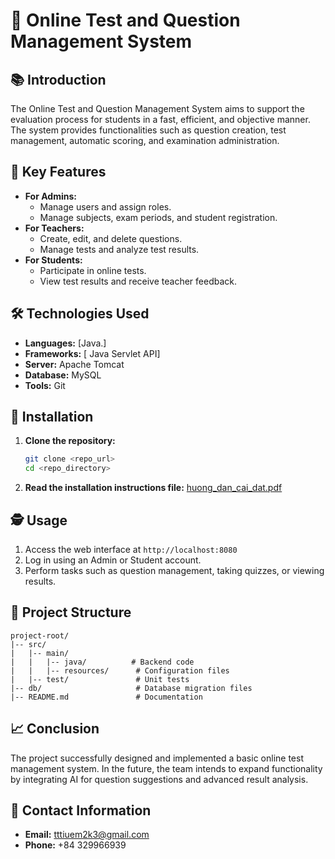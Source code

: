 # 🔧 Online Test and Question Management System

## 📚 Introduction

The Online Test and Question Management System aims to support the evaluation process for students in a fast, efficient, and objective manner. The system provides functionalities such as question creation, test management, automatic scoring, and examination administration.

## 🔄 Key Features

- **For Admins:**
  - Manage users and assign roles.
  - Manage subjects, exam periods, and student registration.
- **For Teachers:**
  - Create, edit, and delete questions.
  - Manage tests and analyze test results.
- **For Students:**
  - Participate in online tests.
  - View test results and receive teacher feedback.

## 🛠️ Technologies Used

- **Languages:** [Java.]
- **Frameworks:** [ Java Servlet API]
- **Server:** Apache Tomcat
- **Database:** MySQL
- **Tools:** Git

## 🔧 Installation

1. **Clone the repository:**
   ```bash
   git clone <repo_url>
   cd <repo_directory>
   ```
2. **Read the installation instructions file:**
   [huong_dan_cai_dat.pdf](huong_dan_cai_dat.pdf)

## 🕵️ Usage

1. Access the web interface at `http://localhost:8080`
2. Log in using an Admin or Student account.
3. Perform tasks such as question management, taking quizzes, or viewing results.

## 🔫 Project Structure
```
project-root/
|-- src/
|   |-- main/
|   |   |-- java/          # Backend code
|   |   |-- resources/      # Configuration files
|   |-- test/               # Unit tests
|-- db/                     # Database migration files
|-- README.md               # Documentation
```
## 📈 Conclusion

The project successfully designed and implemented a basic online test management system. In the future, the team intends to expand functionality by integrating AI for question suggestions and advanced result analysis.

## 📢 Contact Information
- **Email:** tttiuem2k3@gmail.com
- **Phone:** +84 329966939
